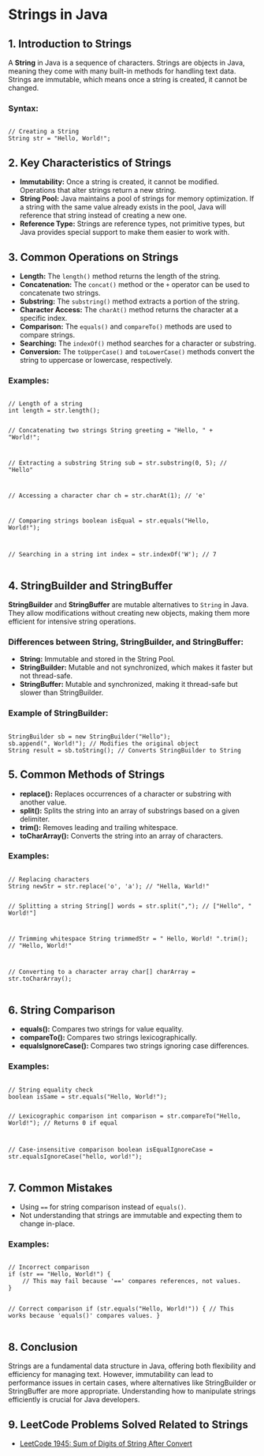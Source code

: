 <h1>Strings in Java</h1>

<h2>1. Introduction to Strings</h2>
<p>A <b>String</b> in Java is a sequence of characters. Strings are objects in Java, meaning they come with many built-in methods for handling text data. Strings are immutable, which means once a string is created, it cannot be changed.</p>

<h3>Syntax:</h3>
<pre><code>
// Creating a String
String str = "Hello, World!";
</code></pre>

<h2>2. Key Characteristics of Strings</h2>
<ul>
  <li><b>Immutability:</b> Once a string is created, it cannot be modified. Operations that alter strings return a new string.</li>
  <li><b>String Pool:</b> Java maintains a pool of strings for memory optimization. If a string with the same value already exists in the pool, Java will reference that string instead of creating a new one.</li>
  <li><b>Reference Type:</b> Strings are reference types, not primitive types, but Java provides special support to make them easier to work with.</li>
</ul>

<h2>3. Common Operations on Strings</h2>
<ul>
  <li><b>Length:</b> The <code>length()</code> method returns the length of the string.</li>
  <li><b>Concatenation:</b> The <code>concat()</code> method or the <code>+</code> operator can be used to concatenate two strings.</li>
  <li><b>Substring:</b> The <code>substring()</code> method extracts a portion of the string.</li>
  <li><b>Character Access:</b> The <code>charAt()</code> method returns the character at a specific index.</li>
  <li><b>Comparison:</b> The <code>equals()</code> and <code>compareTo()</code> methods are used to compare strings.</li>
  <li><b>Searching:</b> The <code>indexOf()</code> method searches for a character or substring.</li>
  <li><b>Conversion:</b> The <code>toUpperCase()</code> and <code>toLowerCase()</code> methods convert the string to uppercase or lowercase, respectively.</li>
</ul>

<h3>Examples:</h3>
<pre><code>
// Length of a string
int length = str.length();

// Concatenating two strings
String greeting = "Hello, " + "World!";

// Extracting a substring
String sub = str.substring(0, 5); // "Hello"

// Accessing a character
char ch = str.charAt(1); // 'e'

// Comparing strings
boolean isEqual = str.equals("Hello, World!");

// Searching in a string
int index = str.indexOf('W'); // 7
</code></pre>

<h2>4. StringBuilder and StringBuffer</h2>
<p><b>StringBuilder</b> and <b>StringBuffer</b> are mutable alternatives to <code>String</code> in Java. They allow modifications without creating new objects, making them more efficient for intensive string operations.</p>

<h3>Differences between String, StringBuilder, and StringBuffer:</h3>
<ul>
  <li><b>String:</b> Immutable and stored in the String Pool.</li>
  <li><b>StringBuilder:</b> Mutable and not synchronized, which makes it faster but not thread-safe.</li>
  <li><b>StringBuffer:</b> Mutable and synchronized, making it thread-safe but slower than StringBuilder.</li>
</ul>

<h3>Example of StringBuilder:</h3>
<pre><code>
StringBuilder sb = new StringBuilder("Hello");
sb.append(", World!"); // Modifies the original object
String result = sb.toString(); // Converts StringBuilder to String
</code></pre>

<h2>5. Common Methods of Strings</h2>
<ul>
  <li><b>replace():</b> Replaces occurrences of a character or substring with another value.</li>
  <li><b>split():</b> Splits the string into an array of substrings based on a given delimiter.</li>
  <li><b>trim():</b> Removes leading and trailing whitespace.</li>
  <li><b>toCharArray():</b> Converts the string into an array of characters.</li>
</ul>

<h3>Examples:</h3>
<pre><code>
// Replacing characters
String newStr = str.replace('o', 'a'); // "Hella, Warld!"

// Splitting a string
String[] words = str.split(","); // ["Hello", " World!"]

// Trimming whitespace
String trimmedStr = "   Hello, World!   ".trim(); // "Hello, World!"

// Converting to a character array
char[] charArray = str.toCharArray();
</code></pre>

<h2>6. String Comparison</h2>
<ul>
  <li><b>equals():</b> Compares two strings for value equality.</li>
  <li><b>compareTo():</b> Compares two strings lexicographically.</li>
  <li><b>equalsIgnoreCase():</b> Compares two strings ignoring case differences.</li>
</ul>

<h3>Examples:</h3>
<pre><code>
// String equality check
boolean isSame = str.equals("Hello, World!");

// Lexicographic comparison
int comparison = str.compareTo("Hello, World!"); // Returns 0 if equal

// Case-insensitive comparison
boolean isEqualIgnoreCase = str.equalsIgnoreCase("hello, world!");
</code></pre>

<h2>7. Common Mistakes</h2>
<ul>
  <li>Using <code>==</code> for string comparison instead of <code>equals()</code>.</li>
  <li>Not understanding that strings are immutable and expecting them to change in-place.</li>
</ul>

<h3>Examples:</h3>
<pre><code>
// Incorrect comparison
if (str == "Hello, World!") {
    // This may fail because '==' compares references, not values.
}

// Correct comparison
if (str.equals("Hello, World!")) {
    // This works because 'equals()' compares values.
}
</code></pre>

<h2>8. Conclusion</h2>
<p>Strings are a fundamental data structure in Java, offering both flexibility and efficiency for managing text. However, immutability can lead to performance issues in certain cases, where alternatives like StringBuilder or StringBuffer are more appropriate. Understanding how to manipulate strings efficiently is crucial for Java developers.</p>

<h2>9. LeetCode Problems Solved Related to Strings</h2>
<ul>
  <li><a href="https://leetcode.com/problems/sum-of-digits-of-string-after-convert/">LeetCode 1945: Sum of Digits of String After Convert</a></li>
</ul>
